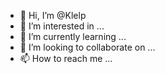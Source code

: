 - 👋 Hi, I’m @Klelp
- 👀 I’m interested in ...
- 🌱 I’m currently learning ...
- 💞️ I’m looking to collaborate on ...
- 📫 How to reach me ...

<!---
Klelp/Klelp is a ✨ special ✨ repository because its `README.md` (this file) appears on your GitHub profile.
You can click the Preview link to take a look at your changes.
--->
